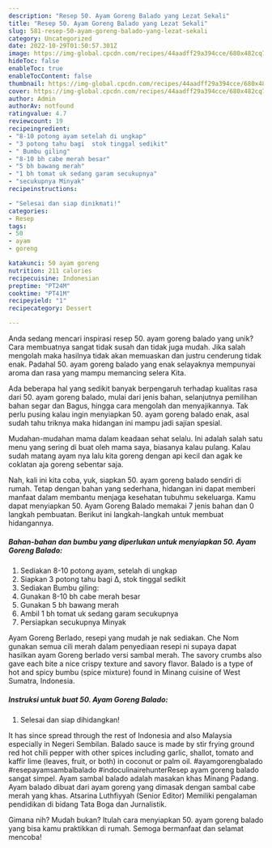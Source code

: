 ```yaml
---
description: "Resep 50. Ayam Goreng Balado yang Lezat Sekali"
title: "Resep 50. Ayam Goreng Balado yang Lezat Sekali"
slug: 581-resep-50-ayam-goreng-balado-yang-lezat-sekali
category: Uncategorized
date: 2022-10-29T01:50:57.301Z
image: https://img-global.cpcdn.com/recipes/44aadff29a394cce/680x482cq70/50-ayam-goreng-balado-foto-resep-utama.jpg
hideToc: false
enableToc: true
enableTocContent: false
thumbnail: https://img-global.cpcdn.com/recipes/44aadff29a394cce/680x482cq70/50-ayam-goreng-balado-foto-resep-utama.jpg
cover: https://img-global.cpcdn.com/recipes/44aadff29a394cce/680x482cq70/50-ayam-goreng-balado-foto-resep-utama.jpg
author: Admin
authorAv: notfound
ratingvalue: 4.7
reviewcount: 19
recipeingredient:
- "8-10 potong ayam setelah di ungkap"
- "3 potong tahu bagi  stok tinggal sedikit"
- " Bumbu giling"
- "8-10 bh cabe merah besar"
- "5 bh bawang merah"
- "1 bh tomat uk sedang garam secukupnya"
- "secukupnya Minyak"
recipeinstructions:

- "Selesai dan siap dinikmati!"
categories:
- Resep
tags:
- 50
- ayam
- goreng

katakunci: 50 ayam goreng 
nutrition: 211 calories
recipecuisine: Indonesian
preptime: "PT24M"
cooktime: "PT41M"
recipeyield: "1"
recipecategory: Dessert

---
```





Anda sedang mencari inspirasi resep 50. ayam goreng balado yang unik? Cara membuatnya sangat tidak susah dan tidak juga mudah. Jika salah mengolah maka hasilnya tidak akan memuaskan dan justru cenderung tidak enak. Padahal 50. ayam goreng balado yang enak selayaknya mempunyai aroma dan rasa yang mampu memancing selera Kita.





Ada beberapa hal yang sedikit banyak berpengaruh terhadap kualitas rasa dari 50. ayam goreng balado, mulai dari jenis bahan, selanjutnya pemilihan bahan segar dan Bagus, hingga cara mengolah dan menyajikannya. Tak perlu pusing kalau ingin menyiapkan 50. ayam goreng balado enak,      asal sudah tahu triknya maka hidangan ini mampu jadi sajian spesial.














Mudahan-mudahan mama dalam keadaan sehat selalu. Ini adalah salah satu menu yang sering di buat oleh mama saya, biasanya kalau pulang. Kalau sudah matang ayam nya lalu kita goreng dengan api kecil dan agak ke coklatan aja goreng sebentar saja.






Nah, kali ini kita coba, yuk, siapkan 50. ayam goreng balado sendiri di rumah. Tetap dengan bahan yang sederhana, hidangan ini dapat memberi manfaat dalam membantu menjaga kesehatan tubuhmu sekeluarga. Kamu dapat menyiapkan 50. Ayam Goreng Balado memakai 7 jenis bahan dan 0 langkah pembuatan. Berikut ini langkah-langkah untuk membuat hidangannya.

<!--inarticleads1-->

##### Bahan-bahan dan bumbu yang diperlukan untuk menyiapkan 50. Ayam Goreng Balado:

1. Sediakan 8-10 potong ayam, setelah di ungkap
1. Siapkan 3 potong tahu bagi ∆, stok tinggal sedikit
1. Sediakan  Bumbu giling:
1. Gunakan 8-10 bh cabe merah besar
1. Gunakan 5 bh bawang merah
1. Ambil 1 bh tomat uk sedang garam secukupnya
1. Persiapkan secukupnya Minyak


Ayam Goreng Berlado, resepi yang mudah je nak sediakan. Che Nom gunakan semua cili merah dalam penyediaan resepi ni supaya dapat hasilkan ayam Goreng berlado versi sambal merah. The savory crumbs also gave each bite a nice crispy texture and savory flavor. Balado is a type of hot and spicy bumbu (spice mixture) found in Minang cuisine of West Sumatra, Indonesia. 

<!--inarticleads2-->

##### Instruksi untuk buat 50. Ayam Goreng Balado:


1. Selesai dan siap dihidangkan!

It has since spread through the rest of Indonesia and also Malaysia especially in Negeri Sembilan. Balado sauce is made by stir frying ground red hot chili pepper with other spices including garlic, shallot, tomato and kaffir lime (leaves, fruit, or both) in coconut or palm oil. #ayamgorengbalado #resepayamsambalbalado #indoculinairehunterResep ayam goreng balado sangat simpel. Ayam sambal balado adalah masakan khas Minang Padang. Ayam balado dibuat dari ayam goreng yang dimasak dengan sambal cabe merah yang khas. Atsarina Luthfiyyah (Senior Editor) Memiliki pengalaman pendidikan di bidang Tata Boga dan Jurnalistik. 

Gimana nih? Mudah bukan? Itulah cara menyiapkan 50. ayam goreng balado yang bisa kamu praktikkan di rumah. Semoga bermanfaat dan selamat mencoba!
